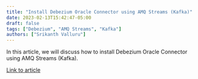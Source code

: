 ```yaml
---
title: "Install Debezium Oracle Connector using AMQ Streams (Kafka)"
date: 2023-02-13T15:42:47-05:00
draft: false
tags: ["Debezium", "AMQ Streams", "Kafka"]
authors: ["Srikanth Valluru"]
---
```


In this article, we will discuss how to install Debezium Oracle Connector using AMQ Streams (Kafka).

[Link to article](https://medium.com/@srikanthvalluru/install-debezium-oracle-connector-using-amq-streams-kafka-ddda054681f7) 

